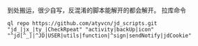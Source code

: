 到处搬运，很少自写，反混淆的脚本能解开的都会解开。
拉库命令

`ql repo https://github.com/atyvcn/jd_scripts.git "jd_|jx_|ty_|CheckRpeat" "activity|backUp|icon" "^jd[^_]|^JD|USER|utils|function|^sign|sendNotify|jdCookie"`